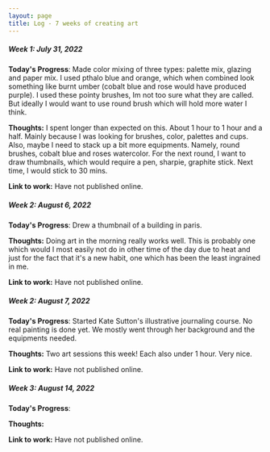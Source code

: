 ```yaml
---
layout: page
title: Log - 7 weeks of creating art
---
```



##### Week 1: July 31, 2022

**Today's Progress**: Made color mixing of three types: palette mix, glazing and paper mix. I used pthalo blue and orange, which when combined look something like burnt umber (cobalt blue and rose would have produced purple). I used these pointy brushes, Im not too sure what they are called. But ideally I would want to use round brush which will hold more water I think. 


**Thoughts:** I spent longer than expected on this. About 1 hour to 1 hour and a half. Mainly because I was looking for brushes, color, palettes and cups. Also, maybe I need to stack up a bit more equipments. Namely, round brushes, cobalt blue and roses watercolor. For the next round, I want to draw thumbnails, which would require a pen, sharpie, graphite stick. Next time, I would stick to 30 mins.


**Link to work:** Have not published online.



<div class="divider"></div>

##### Week 2: August 6, 2022

**Today's Progress**: Drew a thumbnail of a building in paris.


**Thoughts:** Doing art in the morning really works well. This is probably one which would I most easily not do in other time of the day due to heat and just for the fact that it's a new habit, one which has been the least ingrained in me.


**Link to work:** Have not published online.



<div class="divider"></div>

##### Week 2: August 7, 2022

**Today's Progress**: Started Kate Sutton's illustrative journaling course. No real painting is done yet. We mostly went through her background and the equipments needed.


**Thoughts:** Two art sessions this week! Each also under 1 hour. Very nice. 


**Link to work:** Have not published online.



<div class="divider"></div>

##### Week 3: August 14, 2022

**Today's Progress**: 

**Thoughts:** 


**Link to work:** Have not published online.



<div class="divider"></div>






